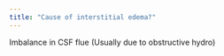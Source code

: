 ```yaml
---
title: "Cause of interstitial edema?"
---
```

Imbalance in CSF flue (Usually due to obstructive hydro)

